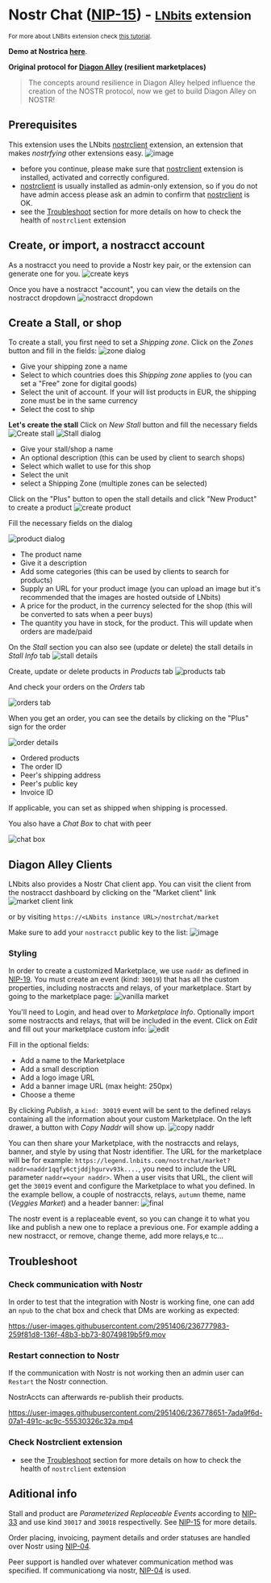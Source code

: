 # Nostr Chat ([NIP-15](https://github.com/nostr-protocol/nips/blob/master/15.md)) - <small>[LNbits](https://github.com/lnbits/lnbits) extension</small>

<small>For more about LNBits extension check [this tutorial](https://github.com/lnbits/lnbits/wiki/LNbits-Extensions).</small>

**Demo at Nostrica <a href="https://www.youtube.com/live/2NueacYJovA?feature=share&t=6846">here</a>**.

**Original protocol for [Diagon Alley](https://github.com/lnbits/Diagon-Alley) (resilient marketplaces)**

> The concepts around resilience in Diagon Alley helped influence the creation of the NOSTR protocol, now we get to build Diagon Alley on NOSTR!

## Prerequisites

This extension uses the LNbits [nostrclient](https://github.com/lnbits/nostrclient) extension, an extension that makes _nostrfying_ other extensions easy.
![image](https://user-images.githubusercontent.com/2951406/236773044-81d3f30b-1ce7-4c5d-bdaf-b4a80ddddc58.png)

- before you continue, please make sure that [nostrclient](https://github.com/lnbits/nostrclient) extension is installed, activated and correctly configured.
- [nostrclient](https://github.com/lnbits/nostrclient) is usually installed as admin-only extension, so if you do not have admin access please ask an admin to confirm that [nostrclient](https://github.com/lnbits/nostrclient) is OK.
- see the [Troubleshoot](https://github.com/lnbits/nostrclient#troubleshoot) section for more details on how to check the health of `nostrclient` extension

## Create, or import, a nostracct account

As a nostracct you need to provide a Nostr key pair, or the extension can generate one for you.
![create keys](https://i.imgur.com/KhQYKOe.png)

Once you have a nostracct "account", you can view the details on the nostracct dropdown
![nostracct dropdown](https://i.imgur.com/M5abrK9.png)

## Create a Stall, or shop

To create a stall, you first need to set a _Shipping zone_. Click on the _Zones_ button and fill in the fields:
![zone dialog](https://i.imgur.com/SMAviHm.png)

- Give your shipping zone a name
- Select to which countries does this _Shipping zone_ applies to (you can set a "Free" zone for digital goods)
- Select the unit of account. If your will list products in EUR, the shipping zone must be in the same currency
- Select the cost to ship

**Let's create the stall**
Click on _New Stall_ button and fill the necessary fields
![Create stall](https://i.imgur.com/gb9b4We.png)
![Stall dialog](https://i.imgur.com/lX3Cd9K.png)

- Give your stall/shop a name
- An optional description (this can be used by client to search shops)
- Select which wallet to use for this shop
- Select the unit
- select a Shipping Zone (multiple zones can be selected)

Click on the "Plus" button to open the stall details and click "New Product" to create a product
![create product](https://i.imgur.com/zNG8wZx.png)

Fill the necessary fields on the dialog

![product dialog](https://i.imgur.com/lAmkuvy.png)

- The product name
- Give it a description
- Add some categories (this can be used by clients to search for products)
- Supply an URL for your product image (you can upload an image but it's recommended that the images are hosted outside of LNbits)
- A price for the product, in the currency selected for the shop (this will be converted to sats when a peer buys)
- The quantity you have in stock, for the product. This will update when orders are made/paid

On the _Stall_ section you can also see (update or delete) the stall details in _Stall Info_ tab
![stall details](https://i.imgur.com/97eJ7R0.png)

Create, update or delete products in _Products_ tab
![products tab](https://i.imgur.com/ilbxeOG.png)

And check your orders on the _Orders_ tab

![orders tab](https://i.imgur.com/RiqMKUM.png)

When you get an order, you can see the details by clicking on the "Plus" sign for the order

![order details](https://i.imgur.com/PtYbaPm.png)

- Ordered products
- The order ID
- Peer's shipping address
- Peer's public key
- Invoice ID

If applicable, you can set as shipped when shipping is processed.

You also have a _Chat Box_ to chat with peer

![chat box](https://i.imgur.com/fhPP9IB.png)

## Diagon Alley Clients

LNbits also provides a Nostr Chat client app. You can visit the client from the nostracct dashboard by clicking on the "Market client" link
![market client link](https://i.imgur.com/3tsots2.png)

or by visiting `https://<LNbits instance URL>/nostrchat/market`

Make sure to add your `nostracct` public key to the list:
![image](https://user-images.githubusercontent.com/2951406/236787686-0e300c0a-eb5d-4490-aa70-568738ac78f4.png)

### Styling

In order to create a customized Marketplace, we use `naddr` as defined in [NIP-19](https://github.com/nostr-protocol/nips/blob/master/19.md#shareable-identifiers-with-extra-metadata). You must create an event (kind: `30019`) that has all the custom properties, including nostraccts and relays, of your marketplace. Start by going to the marketplace page:
![vanilla market](https://i.imgur.com/nCaMh1N.png)

You'll need to Login, and head over to _Marketplace Info_. Optionally import some nostraccts and relays, that will be included in the event. Click on _Edit_ and fill out your marketplace custom info:
![edit](https://i.imgur.com/wEuHuN9.png)

Fill in the optional fields:

- Add a name to the Marketplace
- Add a small description
- Add a logo image URL
- Add a banner image URL (max height: 250px)
- Choose a theme

By clicking _Publish_, a `kind: 30019` event will be sent to the defined relays containing all the information about your custom Marketplace. On the left drawer, a button with _Copy Naddr_ will show up.
![copy naddr](https://i.imgur.com/VuNIMVf.png)

You can then share your Marketplace, with the nostraccts and relays, banner, and style by using that Nostr identifier. The URL for the marketplace will be for example: `https://legend.lnbits.com/nostrchat/market?naddr=naddr1qqfy6ctjddjhgurvv93k....`, you need to include the URL parameter `naddr=<your naddr>`. When a user visits that URL, the client will get the `30019` event and configure the Marketplace to what you defined. In the example bellow, a couple of nostraccts, relays, `autumn` theme, name (_Veggies Market_) and a header banner:
![final](https://i.imgur.com/EYG7vYS.png)

The nostr event is a replaceable event, so you can change it to what you like and publish a new one to replace a previous one. For example adding a new nostracct, or remove, change theme, add more relays,e tc...

## Troubleshoot

### Check communication with Nostr

In order to test that the integration with Nostr is working fine, one can add an `npub` to the chat box and check that DMs are working as expected:

https://user-images.githubusercontent.com/2951406/236777983-259f81d8-136f-48b3-bb73-80749819b5f9.mov

### Restart connection to Nostr

If the communication with Nostr is not working then an admin user can `Restart` the Nostr connection.

NostrAccts can afterwards re-publish their products.

https://user-images.githubusercontent.com/2951406/236778651-7ada9f6d-07a1-491c-ac9c-55530326c32a.mp4

### Check Nostrclient extension

- see the [Troubleshoot](https://github.com/lnbits/nostrclient#troubleshoot) section for more details on how to check the health of `nostrclient` extension

## Aditional info

Stall and product are _Parameterized Replaceable Events_ according to [NIP-33](https://github.com/nostr-protocol/nips/blob/master/33.md) and use kind `30017` and `30018` respectivelly. See [NIP-15](https://github.com/nostr-protocol/nips/blob/master/15.md) for more details.

Order placing, invoicing, payment details and order statuses are handled over Nostr using [NIP-04](https://github.com/nostr-protocol/nips/blob/master/04.md).

Peer support is handled over whatever communication method was specified. If communicationg via nostr, [NIP-04](https://github.com/nostr-protocol/nips/blob/master/04.md) is used.
